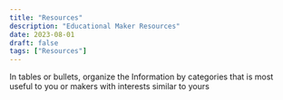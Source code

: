 ```yaml
---
title: "Resources"
description: "Educational Maker Resources"
date: 2023-08-01
draft: false
tags: ["Resources"]
---
```


 In tables or bullets, organize the Information by categories that is most useful to you or makers with interests similar to yours